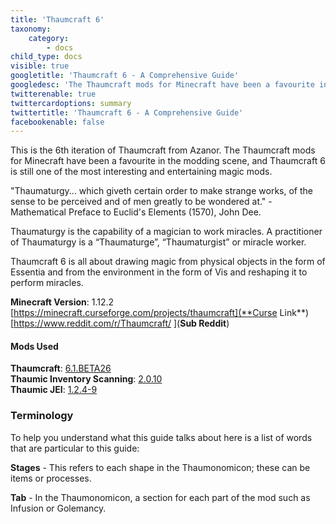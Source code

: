```yaml
---
title: 'Thaumcraft 6'
taxonomy:
    category:
        - docs
child_type: docs
visible: true
googletitle: 'Thaumcraft 6 - A Comprehensive Guide'
googledesc: 'The Thaumcraft mods for Minecraft have been a favourite in the modding scene, and Thaumcraft 6 is still one of the most interesting and entertaining magic mods.'
twitterenable: true
twittercardoptions: summary
twittertitle: 'Thaumcraft 6 - A Comprehensive Guide'
facebookenable: false
---
```


This is the 6th iteration of Thaumcraft from Azanor. The Thaumcraft mods for Minecraft have been a favourite in the modding scene, and Thaumcraft 6 is still one of the most interesting and entertaining magic mods.

"Thaumaturgy... which giveth certain order to make strange works, of the sense to be perceived and of men greatly to be wondered at." - Mathematical Preface to Euclid's Elements (1570), John Dee.

Thaumaturgy is the capability of a magician to work miracles. A practitioner of Thaumaturgy is a “Thaumaturge”, “Thaumaturgist” or miracle worker.

Thaumcraft 6 is all about drawing magic from physical objects in the form of Essentia and from the environment in the form of Vis and reshaping it to perform miracles.

**Minecraft Version**: 1.12.2  
[https://minecraft.curseforge.com/projects/thaumcraft](**Curse Link**)  
[https://www.reddit.com/r/Thaumcraft/ ](**Sub Reddit**) 

#### Mods Used
**Thaumcraft**: [6.1.BETA26 ](https://minecraft.curseforge.com/projects/thaumcraft/)  
**Thaumic Inventory Scanning**: [2.0.10 ](https://minecraft.curseforge.com/projects/thaumcraft-inventory-scanning)  
**Thaumic JEI**: [1.2.4-9](https://minecraft.curseforge.com/projects/thaumic-jei)   

### Terminology 

To help you understand what this guide talks about here is a list of words that are particular to this guide:

**Stages** - This refers to each shape in the Thaumonomicon; these can be items or processes.

**Tab** - In the Thaumonomicon, a section for each part of the mod such as Infusion or Golemancy.
